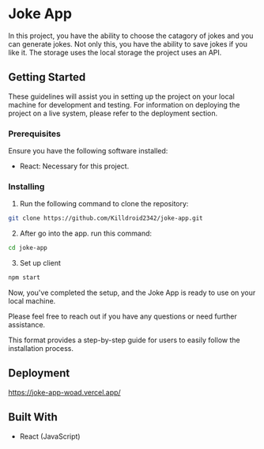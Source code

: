 # Joke App

In this project, you have the ability to choose the catagory of jokes and you can generate jokes. Not only this, you have the ability to save jokes if you like it. The storage uses the local storage the project uses an API.

## Getting Started

These guidelines will assist you in setting up the project on your local machine for development and testing. For information on deploying the project on a live system, please refer to the deployment section.

### Prerequisites

Ensure you have the following software installed:

- React: Necessary for this project.

### Installing

1. Run the following command to clone the repository:

```bash
git clone https://github.com/Killdroid2342/joke-app.git
```

2. After go into the app. run this command:

```bash
cd joke-app

```

3. Set up client

```bash
npm start
```

Now, you've completed the setup, and the Joke App is ready to use on your local machine.

Please feel free to reach out if you have any questions or need further assistance.

This format provides a step-by-step guide for users to easily follow the installation process.

## Deployment

https://joke-app-woad.vercel.app/

## Built With

- React (JavaScript)
